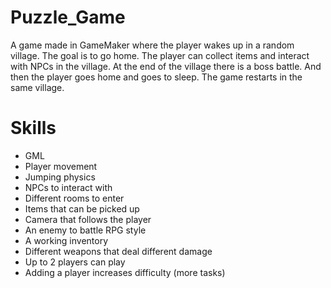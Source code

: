 # Puzzle_Game
A game made in GameMaker where the player wakes up in a random village. The goal is to go home. The player can collect items and interact with NPCs in the village. At the end of the village there is a boss battle. And then the player goes home and goes to sleep. The game restarts in the same village.
# Skills
* GML
* Player movement
* Jumping physics
* NPCs to interact with
* Different rooms to enter
* Items that can be picked up
* Camera that follows the player
* An enemy to battle RPG style
* A working inventory
* Different weapons that deal different damage
* Up to 2 players can play
* Adding a player increases difficulty (more tasks)
